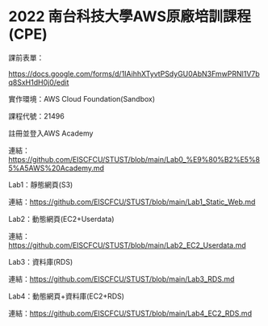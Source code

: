 # 2022 南台科技大學AWS原廠培訓課程(CPE)


課前表單：

https://docs.google.com/forms/d/1IAihhXTyvtPSdyGU0AbN3FmwPRNl1V7bq8SxH1dH0j0/edit

實作環境：AWS Cloud Foundation(Sandbox)

課程代號：21496

註冊並登入AWS Academy

連結：https://github.com/EISCFCU/STUST/blob/main/Lab0_%E9%80%B2%E5%85%A5AWS%20Academy.md

Lab1：靜態網頁(S3)

連結：https://github.com/EISCFCU/STUST/blob/main/Lab1_Static_Web.md

Lab2：動態網頁(EC2+Userdata)

連結：https://github.com/EISCFCU/STUST/blob/main/Lab2_EC2_Userdata.md

Lab3：資料庫(RDS)

連結：https://github.com/EISCFCU/STUST/blob/main/Lab3_RDS.md

Lab4：動態網頁+資料庫(EC2+RDS)

連結：https://github.com/EISCFCU/STUST/blob/main/Lab4_EC2_RDS.md
